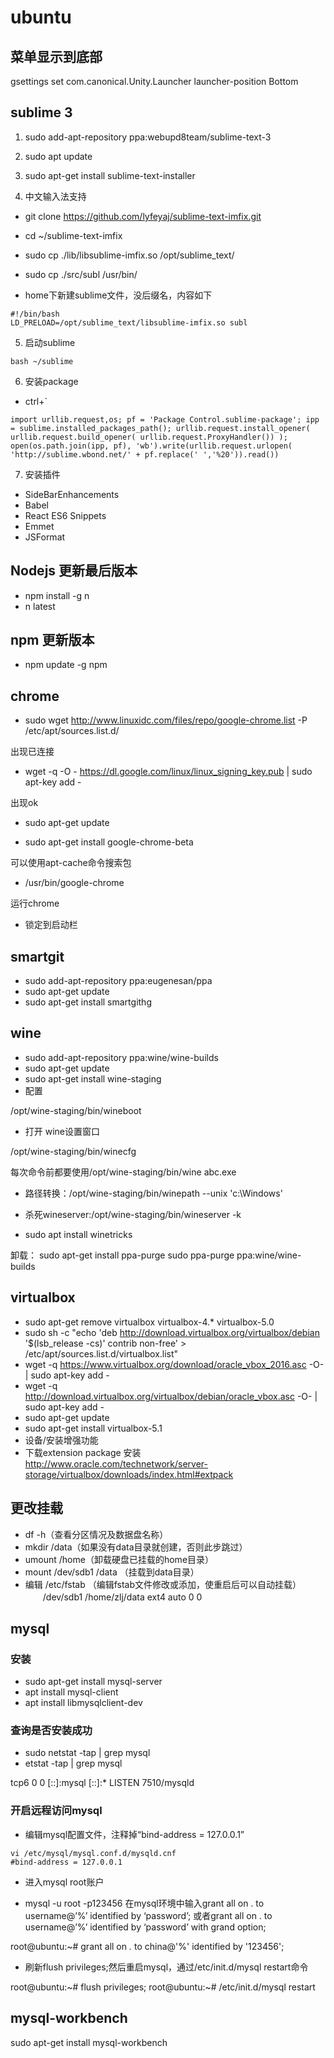 # ubuntu 

## 菜单显示到底部

 gsettings set com.canonical.Unity.Launcher launcher-position Bottom

## sublime 3


1. sudo add-apt-repository ppa:webupd8team/sublime-text-3
2. sudo apt update
3. sudo apt-get install sublime-text-installer

4. 中文输入法支持

- git clone https://github.com/lyfeyaj/sublime-text-imfix.git
- cd ~/sublime-text-imfix
- sudo cp ./lib/libsublime-imfix.so /opt/sublime_text/
- sudo cp ./src/subl /usr/bin/

- home下新建sublime文件，没后缀名，内容如下
```
#!/bin/bash
LD_PRELOAD=/opt/sublime_text/libsublime-imfix.so subl
```

5. 启动sublime
```
bash ~/sublime
```

6. 安装package

- ctrl+`

```
import urllib.request,os; pf = 'Package Control.sublime-package'; ipp = sublime.installed_packages_path(); urllib.request.install_opener( urllib.request.build_opener( urllib.request.ProxyHandler()) ); open(os.path.join(ipp, pf), 'wb').write(urllib.request.urlopen( 'http://sublime.wbond.net/' + pf.replace(' ','%20')).read())
```

7. 安装插件

- SideBarEnhancements
- Babel
- React ES6 Snippets
- Emmet
- JSFormat

## Nodejs 更新最后版本

- npm install -g n
- n latest

## npm 更新版本

- npm update -g npm 

## chrome

- sudo wget http://www.linuxidc.com/files/repo/google-chrome.list -P /etc/apt/sources.list.d/

出现已连接

- wget -q -O - https://dl.google.com/linux/linux_signing_key.pub  | sudo apt-key add -

出现ok

- sudo apt-get update

- sudo apt-get install google-chrome-beta

可以使用apt-cache命令搜索包


- /usr/bin/google-chrome

运行chrome

- 锁定到启动栏

## smartgit

- sudo add-apt-repository ppa:eugenesan/ppa
- sudo apt-get update
- sudo apt-get install smartgithg

## wine

- sudo add-apt-repository ppa:wine/wine-builds
- sudo apt-get update
- sudo apt-get install wine-staging
- 配置

/opt/wine-staging/bin/wineboot

- 打开 wine设置窗口

/opt/wine-staging/bin/winecfg

每次命令前都要使用/opt/wine-staging/bin/wine abc.exe

- 路径转换：/opt/wine-staging/bin/winepath --unix 'c:\Windows'

- 杀死wineserver:/opt/wine-staging/bin/wineserver -k

- sudo apt install winetricks

卸载：
sudo apt-get install ppa-purge
sudo ppa-purge ppa:wine/wine-builds

## virtualbox
- sudo apt-get remove virtualbox virtualbox-4.* virtualbox-5.0
- sudo sh -c "echo 'deb http://download.virtualbox.org/virtualbox/debian '$(lsb_release -cs)' contrib non-free' > /etc/apt/sources.list.d/virtualbox.list"
- wget -q https://www.virtualbox.org/download/oracle_vbox_2016.asc -O- | sudo apt-key add -
- wget -q http://download.virtualbox.org/virtualbox/debian/oracle_vbox.asc -O- | sudo apt-key add -
- sudo apt-get update
- sudo apt-get install virtualbox-5.1
- 设备/安装增强功能
- 下载extension package 安装
http://www.oracle.com/technetwork/server-storage/virtualbox/downloads/index.html#extpack


## 更改挂载

- df -h（查看分区情况及数据盘名称）
- mkdir /data（如果没有data目录就创建，否则此步跳过）
- umount /home（卸载硬盘已挂载的home目录）
- mount /dev/sdb1 /data （挂载到data目录）
- 编辑 /etc/fstab （编辑fstab文件修改或添加，使重启后可以自动挂载）
　　/dev/sdb1 /home/zlj/data ext4 auto 0 0


## mysql

### 安装
- sudo apt-get install mysql-server
- apt install mysql-client 
- apt install libmysqlclient-dev 

### 查询是否安装成功
- sudo netstat -tap | grep mysql 
- etstat -tap | grep mysql

tcp6        0       0       [::]:mysql    [::]:*    LISTEN    7510/mysqld 

### 开启远程访问mysql

- 编辑mysql配置文件，注释掉“bind-address = 127.0.0.1”
```
vi /etc/mysql/mysql.conf.d/mysqld.cnf  
#bind-address = 127.0.0.1
```

- 进入mysql root账户

- mysql -u root -p123456 
在mysql环境中输入grant all on . to username@’%’ identified by ‘password’;
或者grant all on . to username@’%’ identified by ‘password’ with grand option;

root@ubuntu:~# grant all on *.* to china@'%' identified by '123456'; 

- 刷新flush privileges;然后重启mysql，通过/etc/init.d/mysql restart命令

root@ubuntu:~# flush privileges; 
root@ubuntu:~# /etc/init.d/mysql restart 


## mysql-workbench

sudo apt-get install mysql-workbench